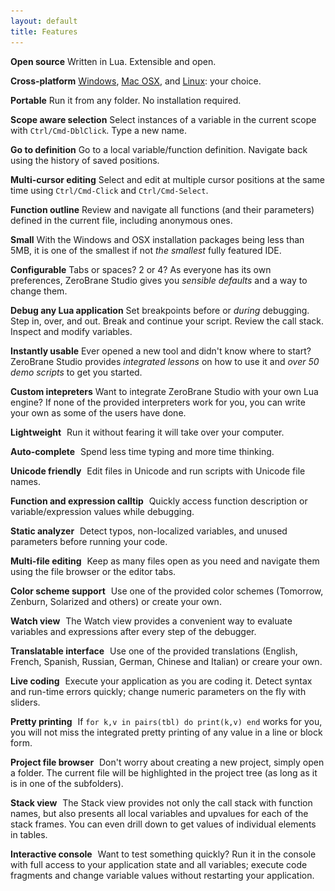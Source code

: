 ```yaml
---
layout: default
title: Features
---
```


**Open source**
Written in Lua. Extensible and open.

**Cross-platform**
[Windows](images/debugging.png), [Mac OSX](images/autocomplete-osx.png), and [Linux](images/scratchpad-linux-mint.png): your choice.

**Portable**
Run it from any folder. No installation required.

**Scope aware selection**
Select instances of a variable in the current scope with `Ctrl/Cmd-DblClick`. Type a new name.

**Go to definition**
Go to a local variable/function definition. Navigate back using the history of saved positions.

**Multi-cursor editing**
Select and edit at multiple cursor positions at the same time using `Ctrl/Cmd-Click` and `Ctrl/Cmd-Select`.

**Function outline**
Review and navigate all functions (and their parameters) defined in the current file, including anonymous ones.

**Small**
With the Windows and OSX installation packages being less than 5MB, it is one of the smallest if not _the smallest_ fully featured IDE.

**Configurable**
Tabs or spaces? 2 or 4? As everyone has its own preferences, ZeroBrane Studio gives you _sensible defaults_ and a way to change them.

**Debug any Lua application**
Set breakpoints before or _during_ debugging. Step in, over, and out. Break and continue your script. Review the call stack. Inspect and modify variables.

**Instantly usable**
Ever opened a new tool and didn't know where to start? ZeroBrane Studio provides _integrated lessons_ on how to use it and _over 50 demo scripts_ to get you started.

**Custom intepreters**
Want to integrate ZeroBrane Studio with your own Lua engine? If none of the provided interpreters work for you, you can write your own as some of the users have done.

**Lightweight**
<a href="images/unicode-console.png"><img style="background:url(images/unicode-console.png) -620px -600px" src="images/t.gif" class="inset"/></a>
Run it without fearing it will take over your computer.

**Auto-complete**
<a href="images/autocomplete-osx.png"><img style="background:url(images/autocomplete-osx.png) -310px -290px" src="images/t.gif" class="inset"/></a>
Spend less time typing and more time thinking.

**Unicode friendly**
<a href="images/unicode-console.png"><img style="background:url(images/unicode-console.png) -245px -205px" src="images/t.gif" class="inset"/></a>
Edit files in Unicode and run scripts with Unicode file names.

**Function and expression calltip**
<a href="images/debugging.png"><img style="background:url(images/debugging.png) -270px -252px" src="images/t.gif" class="inset"/></a>
Quickly access function description or variable/expression values while debugging.

**Static analyzer**
<a href="images/static-analysis.png"><img style="background:url(images/static-analysis.png) -30px -280px" src="images/t.gif" class="inset"/></a>
Detect typos, non-localized variables, and unused parameters before running your code.

**Multi-file editing**
<a href="images/integrated-materials.png"><img style="background:url(images/integrated-materials.png) -220px -70px" src="images/t.gif" class="inset"/></a>
Keep as many files open as you need and navigate them using the file browser or the editor tabs.

**Color scheme support**
<a href="images/colors-zenburn.png"><img style="background:url(images/colors-zenburn.png) -30px -350px" src="images/t.gif" class="inset"/></a>
Use one of the provided color schemes (Tomorrow, Zenburn, Solarized and others) or create your own.

**Watch view**
<a href="images/debugging.png"><img style="background:url(images/debugging.png) -674px -360px" src="images/t.gif" class="inset"/></a>
The Watch view provides a convenient way to evaluate variables and expressions after every step of the debugger.

**Translatable interface**
<a href="images/internationalization-russian.png"><img style="background:url(images/internationalization-russian.png) -220px -30px" src="images/t.gif" class="inset"/></a>
Use one of the provided translations (English, French, Spanish, Russian, German, Chinese and Italian) or creare your own.

**Live coding**
<a href="images/scratchpad-linux-mint.png"><img style="background:url(images/scratchpad-linux-mint.png) -580px -300px" src="images/t.gif" class="inset"/></a>
Execute your application as you are coding it. Detect syntax and run-time errors quickly; change numeric parameters on the fly with sliders.

**Pretty printing**
<a href="images/debugging.png"><img style="background:url(images/debugging.png) -8px -531px" src="images/t.gif" class="inset"/></a>
If `for k,v in pairs(tbl) do print(k,v) end` works for you, you will not miss the integrated pretty printing of any value in a line or block form.

**Project file browser**
<a href="images/debugging.png"><img style="background:url(images/debugging.png) -8px -76px" src="images/t.gif" class="inset"/></a>
Don't worry about creating a new project, simply open a folder. The current file will be highlighted in the project tree (as long as it is in one of the subfolders).

**Stack view**
<a href="images/debugging.png"><img style="background:url(images/debugging.png) -674px -133px" src="images/t.gif" class="inset"/></a>
The Stack view provides not only the call stack with function names, but also presents all local variables and upvalues for each of the stack frames. You can even drill down to get values of individual elements in tables.

**Interactive console**
<a href="images/unicode-console.png"><img style="background:url(images/debugging.png) -8px -504px" src="images/t.gif" class="inset"/></a>
Want to test something quickly? Run it in the console with full access to your application state and all variables; execute code fragments and change variable values without restarting your application.
